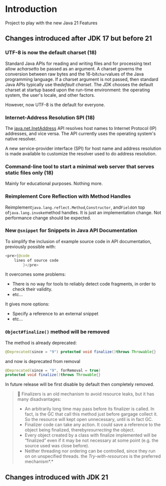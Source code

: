 # Introduction

Project to play with the new Java 21 Features

## Changes introduced after JDK 17 but before 21

### UTF-8 is now the default charset (18)

Standard Java APIs for reading and writing files and for processing text allow a*charset*to be passed as an argument. A
charset governs the conversion between raw bytes and the 16-bit`char`values of the Java programming language. If a
charset argument is not passed, then standard Java APIs typically use the*default charset*. The JDK chooses the default
charset at startup based upon the run-time environment: the operating system, the user's locale, and other factors.

However, now UTF-8 is the default for everyone.

### ****Internet-Address Resolution SPI (18)****

The [java.net.InetAddress](https://docs.oracle.com/en/java/javase/17/docs/api/java.base/java/net/InetAddress.html) API
resolves host names to Internet Protocol (IP) addresses, and vice versa. The API currently uses the operating system's
native resolver.

A new service-provider interface (SPI) for host name and address resolution is made available to customize the resolver
used to do address resolution.

### Command-line tool to start a minimal web server that serves static files only (18)

Mainly for educational purposes. Nothing more.

### ****Reimplement Core Reflection with Method Handles****

Reimplement`java.lang.reflect.Method`,`Constructor`, and`Field`on top of`java.lang.invoke`method handles. It is just an
implementation change. Not performance change should be expected.

### New `@snippet` ****for Snippets in Java API Documentation****

To simplify the inclusion of example source code in API documentation, previously possible with:

```java
<pre>{@code
    lines of source code
        }</pre>
```

It overcomes some problems:

- There is no way for tools to reliably detect code fragments, in order to check their validity.
- etc…

It gives more options:

- Specify a reference to an external snippet
- etc…

### `Object#finalize()` method will be removed

The method is already deprecated:

```java
@Deprecated(since = "9") protected void finalize()throws Throwable{}
```

and now is deprecated from removal

```java
@Deprecated(since = "9", forRemoval = true)
protected void finalize()throws Throwable{}
```

In future release will be first disable by default then completely removed.

> 📝 Finalizers is an old mechanism to avoid resource leaks, but it has many disadvantages:
> - An arbitrarily long time may pass before its finalizer is called. In fact, is the GC that call this method just
    before gargage collect it. So the resource will kept open unnecessary, until is in fact GC.
> - Finalizer code can take any action. It could save a reference to the object being finalized, thereby*resurrecting*
    the object.
> - Every object created by a class with finalize implemented will be “finalized” even if it may be not necessary at
    some point (e.g. the source used was close before).
> - Neither threading nor ordering can be controlled, since they run on on unspecified threads.
    the *Try-with-resources* is the preferred mechanism*.*

## Changes introduced with JDK 21